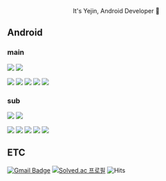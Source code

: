 <div align=center>
It's Yejin, Android Developer 👋
</div>

## Android
### main
![](https://img.shields.io/badge/Kotlin-7F52FF?style=for-the-badge&logo=Kotlin&logoColor=white)
![](https://img.shields.io/badge/Java-007396?style=for-the-badge&logo=Java&logoColor=white)

![](https://img.shields.io/badge/Android-34A853?style=for-the-badge&logo=Android&logoColor=white)
![](https://img.shields.io/badge/IntelliJ-000000?style=for-the-badge&logo=IntelliJ%20IDEA&logoColor=white)
![](https://img.shields.io/badge/Notion-000000?style=for-the-badge&logo=Notion&logoColor=white)
![](https://img.shields.io/badge/GitHub-181717?style=for-the-badge&logo=GitHub&logoColor=white)
![](https://img.shields.io/badge/Eclipse-2C2255?style=for-the-badge&logo=Eclipse%20IDE&logoColor=white)
### sub
![](https://img.shields.io/badge/Python-3766AB?style=for-the-badge&logo=Python&logoColor=white)
![](https://img.shields.io/badge/C%23-512BD4?style=for-the-badge&logo=Csharp&logoColor=white)

![](https://img.shields.io/badge/SQLite-003B57?style=for-the-badge&logo=SQLite&logoColor=white)
![](https://img.shields.io/badge/MySQL-4479A1?style=for-the-badge&logo=MySQL&logoColor=white)
![](https://img.shields.io/badge/Firebase-DD2C00?style=for-the-badge&logo=Firebase&logoColor=white)
![](https://img.shields.io/badge/Figma-F24E1E?style=for-the-badge&logo=Figma&logoColor=white)
![](https://img.shields.io/badge/Unity-FFFFFF?style=for-the-badge&logo=Unity&logoColor=black)

 <div align=center>
<!--
<a href="https://github.com/anuraghazra/github-readme-stats">
    <img src="https://github-readme-stats.vercel.app/api/top-langs/?username=yeyechu&layout=compact&show_icons=true&theme=material-palenight&hide_border=true&bg_color=20232a&icon_color=58A6FF&text_color=fff&title_color=58A6FF&count_private=true&exclude_repo=Face-Transfer-Application" width=45% />
</a>    
<a href="https://github.com/anuraghazra/github-readme-stats">
  <img src="https://github-readme-stats.vercel.app/api?username=yeyechu&show_icons=true&theme=material-palenight&hide_border=true&bg_color=20232a&icon_color=58A6FF&text_color=fff&title_color=58A6FF&count_private=true" width=50% />
</a>
<a href="https://github.com/ashutosh00710/github-readme-activity-graph">
    <img src="https://github-readme-activity-graph.vercel.app/graph?username=yeyechu&theme=react-dark&bg_color=20232a&hide_border=true&line=58A6FF&color=58A6FF" width=94%/>
</a>
-->
 <!-- [![Yejin's github stats](https://github-readme-stats.vercel.app/api?username=yeyechu&count_private=true&custom_title={타이틀(string)}&bg_color={그라데이션 각도,색1,색2,...}&title_color={타이틀 색(hex)}&text_color={타이틀 색(hex)})](https://github.com/anuraghazra/github-readme-stats) -->
  </div>

## ETC
[![Gmail Badge](https://img.shields.io/badge/Gmail-d14836?style=flat-square&logo=Gmail&logoColor=white&link=mailto:yeyechuuu@gmail.com)](yeyechuuu@gmail.com)
[![Solved.ac
프로필](http://mazassumnida.wtf/api/mini/generate_badge?boj=guguclass)](https://solved.ac/guguclass)
![Hits](https://hits.seeyoufarm.com/api/count/incr/badge.svg?url=https%3A%2F%2Fgithub.com%2Fyeyechu)
 
 <!-- <img src="http://mazandi.herokuapp.com/api?handle=guguclass&theme=warm"/> -->
  <!-- [![Hits Badge](https://hits.seeyoufarm.com/api/count/incr/badge.svg?url={깃헙 주소(url)}&count_bg=%2379C83D&title_bg=%23555555&icon=&icon_color=%23E7E7E7&title=hits&edge_flat=false)](https://hits.seeyoufarm.com)
  -->
